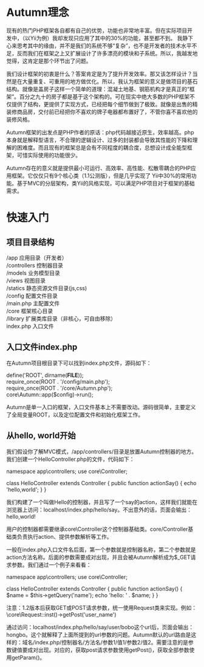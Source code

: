 Autumn理念
======

现有的热门PHP框架各自都有自己的优势，功能也非常地丰富。但在实际项目开发中，（以Yii为例）我却发现只应用了其中的30%的功能，甚至都不到。 我静下心来思考其中的缘由，并不是我们的系统不够“复杂”，也不是开发者的技术水平不足，反而我们在框架之上又扩展设计了许多漂亮的模块和子系统。所以，我越发地觉得，这肯定是那个环节出了问题。

我们设计框架的初衷是什么？答案肯定是为了提升开发效率。那又该怎样设计？当然是在大量重复、可重用的地方做优化。所以，我认为框架的意义是做项目的基石结构。就像是盖房子这样一个简单的道理：混凝土地基、钢筋机构才是真正的“框架”。百分之九十的房子都是基于这个架构的。可在现实中绝大多数的PHP框架不仅提供了结构，更提供了实现方式，已经把每个细节做到了极致。就像是出售的精装修商品房，交付前已经把你不喜欢的牌子电器都布置好了，不管你喜不喜欢他的装修风格。

Autumn框架的出发点是PHP作者的原话：php代码越接近原生，效率越高。php本身就是解释型语言，不合理的逻辑设计、过多的封装都会导致其性能的下降和理解的困难度。而且现有的框架总是会有不同程度的耦合度，总想设计成全能型框架，可惜实际使用的功能很少。

Autumn存在的意义就是提供最小可运行、高效率、高性能、松散零耦合的PHP应用框架。它仅仅只有9个核心类（1.1公测版），但是几乎实现了 Yii中30%的常用功能。基于MVC的分层架构，类Yii的风格实现，可以满足PHP项目对于框架的基础需求。



快速入门
======

项目目录结构
------

/app  应用目录（开发者）<br/>
	/controllers  控制器目录<br/>
	/models  业务模型目录<br/>
	/views  视图目录<br/>
	/statics  静态资源文件目录(js,css)<br/>
/config  配置文件目录<br/>
	/main.php  主配置文件<br/>
/core  框架核心目录<br/>
/library  扩展类库目录（非核心，可自由移除）<br/>
index.php  入口文件<br/>

入口文件index.php
------

在Autumn项目根目录下可以找到index.php文件，源码如下：

define('ROOT', dirname(__FILE__));<br/>
require_once(ROOT . '/config/main.php');<br/>
require_once(ROOT . '/core/Autumn.php');<br/>
core\Autumn::app($config)->run();<br/>

Autumn是单一入口的框架，入口文件基本上不需要改动。源码很简单，主要定义了全局变量ROOT，以及定位配置文件和初始化框架工作。

从hello, world开始
------

我们假设你了解MVC模式，/app/controllers/目录是放置Autumn控制器的地方。我们创建一个HelloController.php的文件，代码如下：

namespace app\controllers;
use core\Controller;

class HelloController extends Controller
{
	public function actionSay()
	{
		echo 'hello,world';
	}
}

我们构建了一个叫做Hello的控制器，并且写了一个say的action，这样我们就能在浏览器上访问：localhost/index.php/hello/say。不出意外的话，页面会输出：hello,world!

用户的控制器都需要继承core\Controller这个控制器基础类。core/Controller基础类负责执行action、提供参数解析等工作。

一般在index.php入口文件名后面，第一个参数就是控制器名称，第二个参数就是action方法名称。后面的参数需要成对出现，并且会被Autumn解析成为$_GET请求参数。我们通过一个例子来看看：

namespace app\controllers;
use core\Controller;

class HelloController extends Controller
{
	public function actionSay()
	{
		$name = $this->getQuery('name');
		echo 'hello: ' . $name;
	}
}

注意：1.2版本后获取GET或POST请求参数，统一使用Request类来实现。例如：\core\Request::inst()->getPost('user_name')

通过访问：localhost/index.php/hello/say/user/bobo这个url后，页面会输出：hongbo。这个就解释了上面所提到的url参数的问题。Autumn默认的url路由是这样的：域名/index.php/控制器名/方法名/参数1/值1/参数2/值2。需要注意的是参数键值要成对出现。对应的，获取post请求参数使用getPost()，获取全部参数使用getParam()。